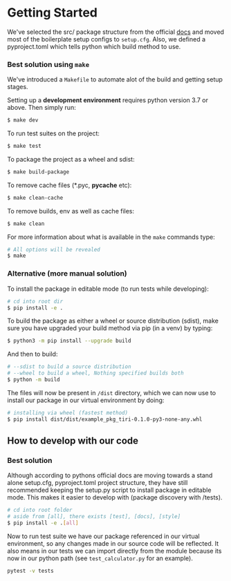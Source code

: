 # Getting Started

We've selected the src/ package structure from the official [docs](https://packaging.python.org/tutorials/packaging-projects/) and moved most of the boilerplate setup configs to ``setup.cfg``. Also, we defined a pyproject.toml which tells python which build method to use.

### Best solution using ``make``

We've introduced a ``Makefile`` to automate alot of the build and getting setup stages.

Setting up a **development environment** requires python version 3.7 or above. Then simply run:

```sh
$ make dev
```

To run test suites on the project:

```sh
$ make test
```

To package the project as a wheel and sdist:

```sh
$ make build-package
```

To remove cache files (*.pyc, __pycache__ etc):

```sh
$ make clean-cache
```

To remove builds, env as well as cache files:

```sh
$ make clean
```

For more information about what is available in the ``make`` commands type:

```sh
# All options will be revealed
$ make
```

### Alternative (more manual solution)

To install the package in editable mode (to run tests while developing):

```sh
# cd into root dir
$ pip install -e .
```

To build the package as either a wheel or source distribution (sdist), make sure you have upgraded your build method via pip (in a venv) by typing:

```sh
$ python3 -m pip install --upgrade build
```

And then to build:

```sh
# --sdist to build a source distribution
# --wheel to build a wheel, Nothing specified builds both
$ python -m build
```

The files will now be present in ``/dist`` directory, which we can now use to install our package in our virtual environment by doing:

```sh
# installing via wheel (fastest method)
$ pip install dist/dist/example_pkg_tiri-0.1.0-py3-none-any.whl 
```

## How to develop with our code

### Best solution

Although according to pythons official docs are moving towards a stand alone setup.cfg, pyproject.toml project structure, they have still recommended keeping the setup.py script to install package in editable mode. This makes it easier to develop with (package discovery with /tests).

```sh
# cd into root folder
# aside from [all], there exists [test], [docs], [style]
$ pip install -e .[all]
```

Now to run test suite we have our package referenced in our virtual environment, so any changes made in our source code will be reflected. It also means in our tests we can import directly from the module because its now in our python path (see ``test_calculator.py`` for an example).

```sh
pytest -v tests
```